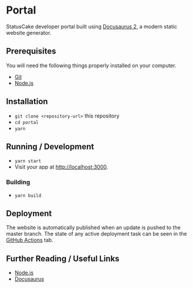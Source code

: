 # Portal

StatusCake developer portal built using [Docusaurus 2](https://docusaurus.io/),
a modern static website generator.

## Prerequisites

You will need the following things properly installed on your computer.

* [Git](https://git-scm.com/)
* [Node.js](https://nodejs.org/en/)

## Installation

* `git clone <repository-url>` this repository
* `cd portal`
* `yarn`

## Running / Development

* `yarn start`
* Visit your app at [http://localhost:3000](http://localhost:3000).

### Building

* `yarn build`

## Deployment

The website is automatically published when an update is pushed to the master
branch. The state of any active deployment task can be seen in the [GitHub
Actions](https://github.com/StatusCakeDev/portal/actions/workflows/deploy.yaml)
tab.

## Further Reading / Useful Links

* [Node.js](https://nodejs.org/en/)
* [Docusaurus](https://docusaurus.io/)
